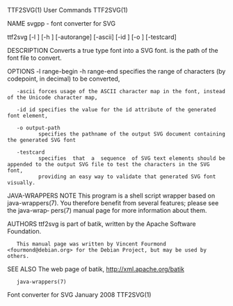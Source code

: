TTF2SVG(1)                                                         User Commands                                                        TTF2SVG(1)

NAME
       svgpp - font converter for SVG

ttf2svg
       <ttf-path> [-l <range-begin>] [-h <range-end>] [-autorange] [-ascii] [-id <id>] [-o <output-path>] [-testcard]

DESCRIPTION
       Converts a true type font into a SVG font.  <ttf-path> is the path of the font file to convert.

OPTIONS
       -l range-begin -h range-end
              specifies the range of characters (by codepoint, in decimal) to be converted,

       -ascii forces usage of the ASCII character map in the font, instead of the Unicode character map,

       -id id specifies the value for the id attribute of the generated font element,

       -o output-path
              specifies the pathname of the output SVG document containing the generated SVG font

       -testcard
              specifies  that  a  sequence  of SVG text elements should be appended to the output SVG file to test the characters in the SVG font,
              providing an easy way to validate that generated SVG font visually.

JAVA-WRAPPERS NOTE
       This program is a shell script wrapper based on java-wrappers(7).  You therefore benefit from several features; please see  the  java-wrap‐
       pers(7) manual page for more information about them.

AUTHORS
       ttf2svg is part of batik, written by the Apache Software Foundation.

       This manual page was written by Vincent Fourmond <fourmond@debian.org> for the Debian Project, but may be used by others.

SEE ALSO
       The web page of batik, http://xml.apache.org/batik

       java-wrappers(7)

Font converter for SVG                                             January 2008                                                         TTF2SVG(1)
